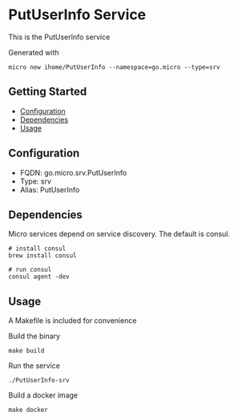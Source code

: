 # PutUserInfo Service

This is the PutUserInfo service

Generated with

```
micro new ihome/PutUserInfo --namespace=go.micro --type=srv
```

## Getting Started

- [Configuration](#configuration)
- [Dependencies](#dependencies)
- [Usage](#usage)

## Configuration

- FQDN: go.micro.srv.PutUserInfo
- Type: srv
- Alias: PutUserInfo

## Dependencies

Micro services depend on service discovery. The default is consul.

```
# install consul
brew install consul

# run consul
consul agent -dev
```

## Usage

A Makefile is included for convenience

Build the binary

```
make build
```

Run the service
```
./PutUserInfo-srv
```

Build a docker image
```
make docker
```